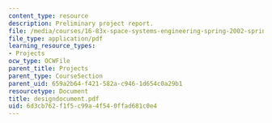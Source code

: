 ```yaml
---
content_type: resource
description: Preliminary project report.
file: /media/courses/16-83x-space-systems-engineering-spring-2002-spring-2003/6d3cb762f1f5c99a4f540ffad681c0e4_designdocument.pdf
file_type: application/pdf
learning_resource_types:
- Projects
ocw_type: OCWFile
parent_title: Projects
parent_type: CourseSection
parent_uid: 659a2b64-f421-582a-c946-1d654c0a29b1
resourcetype: Document
title: designdocument.pdf
uid: 6d3cb762-f1f5-c99a-4f54-0ffad681c0e4
---
```

